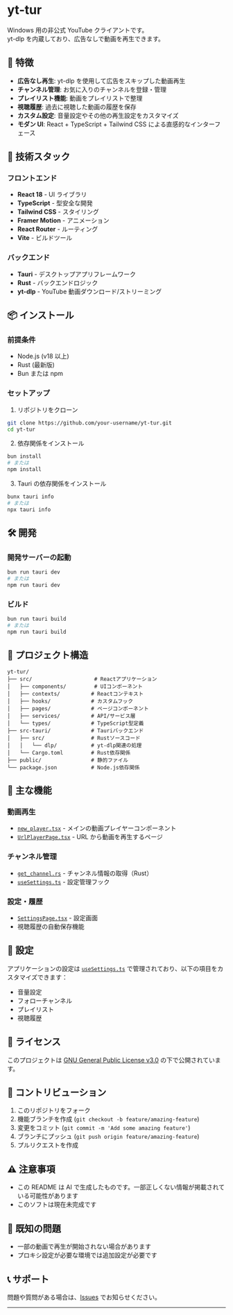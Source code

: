 # yt-tur

Windows 用の非公式 YouTube クライアントです。  
yt-dlp を内蔵しており、広告なしで動画を再生できます。

## 🌟 特徴

- **広告なし再生**: yt-dlp を使用して広告をスキップした動画再生
- **チャンネル管理**: お気に入りのチャンネルを登録・管理
- **プレイリスト機能**: 動画をプレイリストで整理
- **視聴履歴**: 過去に視聴した動画の履歴を保存
- **カスタム設定**: 音量設定やその他の再生設定をカスタマイズ
- **モダン UI**: React + TypeScript + Tailwind CSS による直感的なインターフェース

## 🚀 技術スタック

### フロントエンド

- **React 18** - UI ライブラリ
- **TypeScript** - 型安全な開発
- **Tailwind CSS** - スタイリング
- **Framer Motion** - アニメーション
- **React Router** - ルーティング
- **Vite** - ビルドツール

### バックエンド

- **Tauri** - デスクトップアプリフレームワーク
- **Rust** - バックエンドロジック
- **yt-dlp** - YouTube 動画ダウンロード/ストリーミング

## 📦 インストール

### 前提条件

- Node.js (v18 以上)
- Rust (最新版)
- Bun または npm

### セットアップ

1. リポジトリをクローン

```bash
git clone https://github.com/your-username/yt-tur.git
cd yt-tur
```

2. 依存関係をインストール

```bash
bun install
# または
npm install
```

3. Tauri の依存関係をインストール

```bash
bunx tauri info
# または
npx tauri info
```

## 🛠️ 開発

### 開発サーバーの起動

```bash
bun run tauri dev
# または
npm run tauri dev
```

### ビルド

```bash
bun run tauri build
# または
npm run tauri build
```

## 📁 プロジェクト構造

```
yt-tur/
├── src/                    # Reactアプリケーション
│   ├── components/         # UIコンポーネント
│   ├── contexts/          # Reactコンテキスト
│   ├── hooks/             # カスタムフック
│   ├── pages/             # ページコンポーネント
│   ├── services/          # API/サービス層
│   └── types/             # TypeScript型定義
├── src-tauri/             # Tauriバックエンド
│   ├── src/               # Rustソースコード
│   │   └── dlp/           # yt-dlp関連の処理
│   └── Cargo.toml         # Rust依存関係
├── public/                # 静的ファイル
└── package.json           # Node.js依存関係
```

## 🎯 主な機能

### 動画再生

- [`new_player.tsx`](src/components/new_player.tsx) - メインの動画プレイヤーコンポーネント
- [`UrlPlayerPage.tsx`](src/pages/UrlPlayerPage.tsx) - URL から動画を再生するページ

### チャンネル管理

- [`get_channel.rs`](src-tauri/src/dlp/get_channel.rs) - チャンネル情報の取得（Rust）
- [`useSettings.ts`](src/hooks/useSettings.ts) - 設定管理フック

### 設定・履歴

- [`SettingsPage.tsx`](src/pages/SettingsPage.tsx) - 設定画面
- 視聴履歴の自動保存機能

## 🔧 設定

アプリケーションの設定は [`useSettings.ts`](src/hooks/useSettings.ts) で管理されており、以下の項目をカスタマイズできます：

- 音量設定
- フォローチャンネル
- プレイリスト
- 視聴履歴

## 📄 ライセンス

このプロジェクトは [GNU General Public License v3.0](LICENSE) の下で公開されています。

## 🤝 コントリビューション

1. このリポジトリをフォーク
2. 機能ブランチを作成 (`git checkout -b feature/amazing-feature`)
3. 変更をコミット (`git commit -m 'Add some amazing feature'`)
4. ブランチにプッシュ (`git push origin feature/amazing-feature`)
5. プルリクエストを作成

## ⚠️ 注意事項

- この README は AI で生成したものです。一部正しくない情報が掲載されている可能性があります
- このソフトは現在未完成です

## 🐛 既知の問題

- 一部の動画で再生が開始されない場合があります
- プロキシ設定が必要な環境では追加設定が必要です

## 📞 サポート

問題や質問がある場合は、[Issues](https://github.com/your-username/yt-tur/issues) でお知らせください。

---
